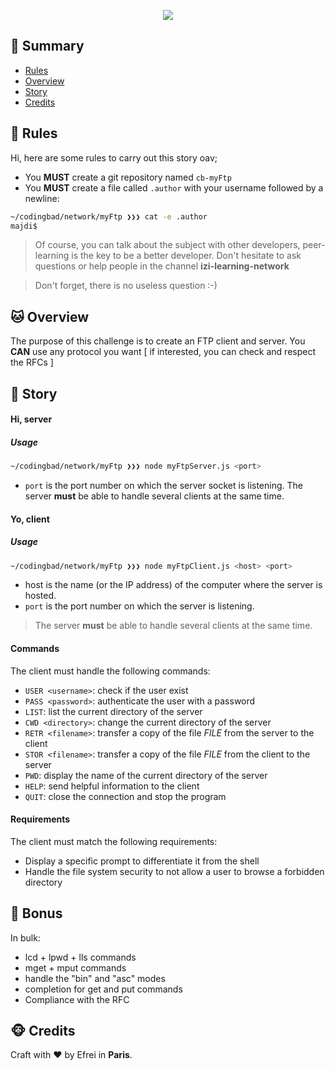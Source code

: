 <p align="center">
  <img src="./assets/network-myFtp-logo.png" />
</p>

## <a name='TOC'>🐼 Summary</a>

* [Rules](#rules)
* [Overview](#overview)
* [Story](#story)
* [Credits](#credits)

## <a name='overview'>🦊 Rules</a>

Hi, here are some rules to carry out this story oav;

* You **MUST** create a git repository named `cb-myFtp`
* You **MUST** create a file called `.author` with your username followed by a newline:

```sh
~/codingbad/network/myFtp ❯❯❯ cat -e .author
majdi$
```

> Of course, you can talk about the subject with other developers, peer-learning is
> the key to be a better developer. Don't hesitate to ask questions or help people in
> the channel **izi-learning-network**

> Don't forget, there is no useless question :-)

## <a name='overview'>🐱 Overview</a>

The purpose of this challenge is to create an FTP client and server.
You **CAN** use any protocol you want [ if interested, you can check and respect the RFCs ]

## <a name='story'>🐨 Story</a>

#### Hi, server

##### Usage

```sh
~/codingbad/network/myFtp ❯❯❯ node myFtpServer.js <port>
```

* `port` is the port number on which the server socket is listening.
  The server **must** be able to handle several clients at the same time.

#### Yo, client

##### Usage

```sh
~/codingbad/network/myFtp ❯❯❯ node myFtpClient.js <host> <port>
```

* host is the name (or the IP address) of the computer where the server is hosted.
* `port` is the port number on which the server is listening.

> The server **must** be able to handle several clients at the same time.

#### Commands

The client must handle the following commands:

* `USER <username>`: check if the user exist
* `PASS <password>`: authenticate the user with a password
* `LIST`: list the current directory of the server
* `CWD <directory>`: change the current directory of the server
* `RETR <filename>`: transfer a copy of the file _FILE_ from the server to the client
* `STOR <filename>`: transfer a copy of the file _FILE_ from the client to the server
* `PWD`: display the name of the current directory of the server
* `HELP`: send helpful information to the client
* `QUIT`: close the connection and stop the program

#### Requirements

The client must match the following requirements:

* Display a specific prompt to differentiate it from the shell
* Handle the file system security to not allow a user to browse a forbidden directory

## <a name='bonus'>🦄 Bonus</a>

In bulk:

* lcd + lpwd + lls commands
* mget + mput commands
* handle the "bin" and "asc" modes
* completion for get and put commands
* Compliance with the RFC

## <a name='credits'>🐵 Credits</a>

Craft with :heart: by Efrei in **Paris**.

